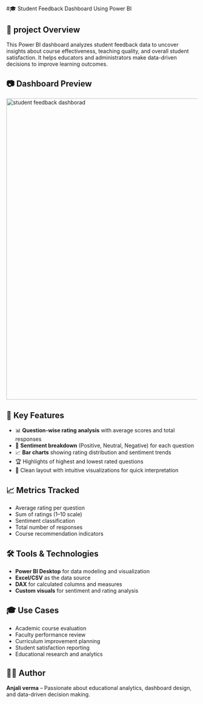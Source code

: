 #🎓 Student Feedback Dashboard Using Power BI
## 📘 project  Overview
This Power BI dashboard analyzes student feedback data to uncover insights about course effectiveness, teaching quality, and overall student satisfaction. It helps educators and administrators make data-driven decisions to improve learning outcomes.

## 📷 Dashboard Preview
<img width="1441" height="793" alt="student feedback dashborad" src="https://github.com/user-attachments/assets/caf656cf-8b10-4f8c-be34-689908d9bc7b" />

## 🎯 Key Features
- 📊 **Question-wise rating analysis** with average scores and total responses  
- 🧠 **Sentiment breakdown** (Positive, Neutral, Negative) for each question  
- 📈 **Bar charts** showing rating distribution and sentiment trends  
- 🏆 Highlights of highest and lowest rated questions  
- 🎨 Clean layout with intuitive visualizations for quick interpretation

## 📈 Metrics Tracked
- Average rating per question  
- Sum of ratings (1–10 scale)  
- Sentiment classification
-  Total number of responses  
- Course recommendation indicators

## 🛠️ Tools & Technologies
- **Power BI Desktop** for data modeling and visualization  
- **Excel/CSV** as the data source  
- **DAX** for calculated columns and measures  
- **Custom visuals** for sentiment and rating analysis

## 🎓 Use Cases
- Academic course evaluation  
- Faculty performance review  
- Curriculum improvement planning  
- Student satisfaction reporting  
- Educational research and analytics

## 🙋‍♂️ Author
**Anjali verma** – Passionate about educational analytics, dashboard design, and data-driven decision making.  
